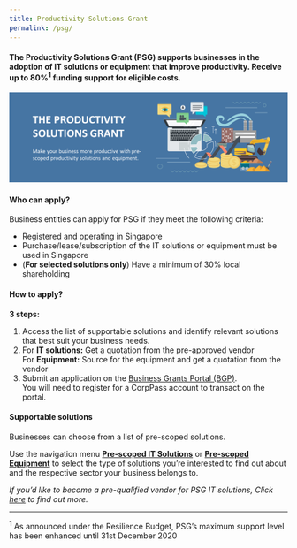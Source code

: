 ```yaml
---
title: Productivity Solutions Grant
permalink: /psg/
---
```


#### The Productivity Solutions Grant (PSG) supports businesses in the adoption of IT solutions or equipment that improve productivity. Receive up to 80%<sup>1</sup> funding support for eligible costs.

![PSG](\images\programmes\products-and-services\PSG.png "PSG")

#### Who can apply?

Business entities can apply for PSG if they meet the following criteria:

- Registered and operating in Singapore
- Purchase/lease/subscription of the IT solutions or equipment must be used in Singapore
- (**For selected solutions only**) Have a minimum of 30% local shareholding 

#### How to apply?

**3 steps:**
1.	Access the list of supportable solutions and identify relevant solutions that best suit your business needs. 
2.	For **IT solutions:** Get a quotation from the pre-approved vendor
<br>For **Equipment:** Source for the equipment and get a quotation from the vendor
3.	Submit an application on the <a target="_blank" href="https://www.businessgrants.gov.sg/" >Business Grants Portal (BGP)</a>.
<br>You will need to register for a CorpPass account to transact on the portal.

#### Supportable solutions

Businesses can choose from a list of pre-scoped solutions. 

Use the navigation menu **[Pre-scoped IT Solutions](/psg/it-agriculture/)** or **[Pre-scoped Equipment](/psg/eq-agriculture/)** to select the type of solutions you’re interested to find out about and the respective sector your business belongs to. 

*If you’d like to become a pre-qualified vendor for PSG IT solutions, Click <a target="_blank" href="https://www.imda.gov.sg/icmvendors" >here</a> to find out more.*

***

<sup>1</sup> As announced under the Resilience Budget, PSG’s maximum support level has been enhanced until 31st December 2020
